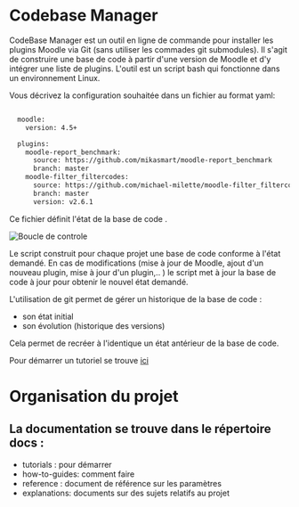 # Codebase Manager 

CodeBase Manager est un outil en ligne de commande pour installer les plugins Moodle via Git (sans utiliser les commades git submodules).
Il s'agit de construire une base de code à partir d'une version de Moodle et d'y intégrer une liste de plugins.
L'outil est un script bash qui fonctionne dans un environnement Linux.

Vous décrivez la configuration souhaitée dans un fichier au format yaml:

```bash

  moodle:
    version: 4.5+

  plugins:
    moodle-report_benchmark:
      source: https://github.com/mikasmart/moodle-report_benchmark
      branch: master        
    moodle-filter_filtercodes:
      source: https://github.com/michael-milette/moodle-filter_filtercodes
      branch: master
      version: v2.6.1

```    
Ce fichier définit l'état de la base de code .

![Boucle de controle](./docs/pictures/Reconcialiation.png) 

Le script construit pour chaque projet une base de code conforme à l'état demandé.
En cas de modifications (mise à jour de Moodle, ajout d'un nouveau plugin, mise à jour d'un plugin,.. ) le script met à jour la base de code à jour pour obtenir le nouvel état demandé. 

L'utilisation de git permet de gérer un historique de la base de code :
- son état initial
- son évolution (historique des versions)

Cela permet de recréer à l'identique un état antérieur de la base de code.

Pour démarrer un tutoriel se trouve [ici](docs/tutorials/Getting-started.md) 

# Organisation du projet

## La documentation se trouve dans le répertoire **docs** :

- tutorials : pour démarrer
- how-to-guides: comment faire 
- reference : document de référence sur les paramètres
- explanations: documents sur des sujets relatifs au projet